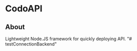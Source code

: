 # CodoAPI 
## About
Lightweight Node.JS framework for quickly deploying API.
"# testConnectionBackend" 
